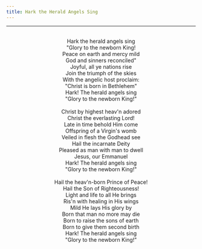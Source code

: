 ```yaml
---
title: Hark the Herald Angels Sing
---
```


---
<center>
<br/>
Hark the herald angels sing<br/>
"Glory to the newborn King!<br/>
Peace on earth and mercy mild<br/>
God and sinners reconciled"<br/>
Joyful, all ye nations rise<br/>
Join the triumph of the skies<br/>
With the angelic host proclaim:<br/>
"Christ is born in Bethlehem"<br/>
Hark! The herald angels sing<br/>
"Glory to the newborn King!"<br/>
<br/>
Christ by highest heav'n adored<br/>
Christ the everlasting Lord!<br/>
Late in time behold Him come<br/>
Offspring of a Virgin's womb<br/>
Veiled in flesh the Godhead see<br/>
Hail the incarnate Deity<br/>
Pleased as man with man to dwell<br/>
Jesus, our Emmanuel<br/>
Hark! The herald angels sing<br/>
"Glory to the newborn King!"<br/>
<br/>
Hail the heav'n-born Prince of Peace!<br/>
Hail the Son of Righteousness!<br/>
Light and life to all He brings<br/>
Ris'n with healing in His wings<br/>
Mild He lays His glory by<br/>
Born that man no more may die<br/>
Born to raise the sons of earth<br/>
Born to give them second birth<br/>
Hark! The herald angels sing<br/>
"Glory to the newborn King!"<br/>

</center>